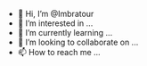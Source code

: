 - 👋 Hi, I’m @Imbratour
- 👀 I’m interested in ...
- 🌱 I’m currently learning ...
- 💞️ I’m looking to collaborate on ...
- 📫 How to reach me ...

<!---
Imbratour/Imbratour is a ✨ special ✨ repository because its `README.md` (this file) appears on your GitHub profile.
You can click the Preview link to take a look at your changes.
--->
